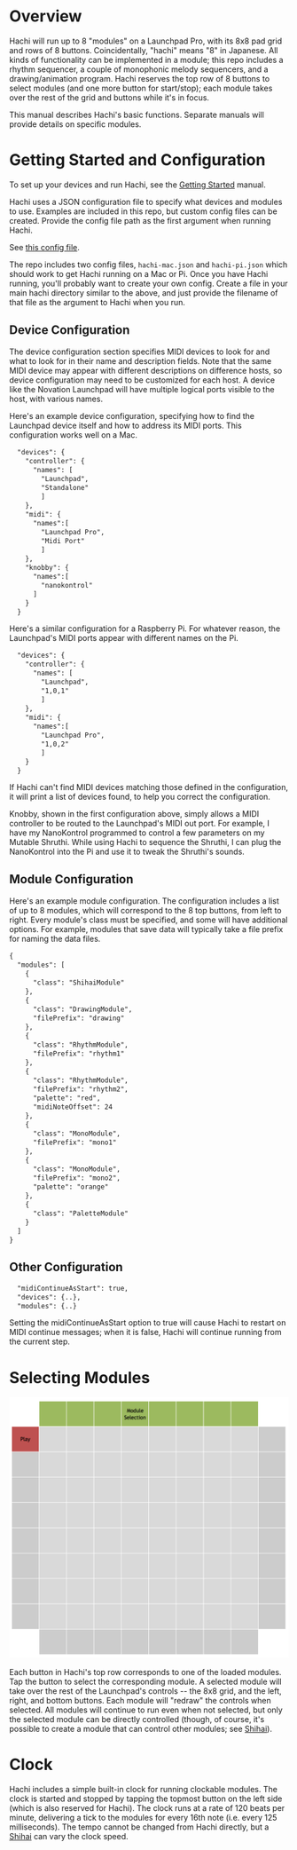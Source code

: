 # Overview

Hachi will run up to 8 "modules" on a Launchpad Pro, with its 8x8 pad grid and rows of 8 buttons. Coincidentally,
"hachi" means "8" in Japanese. All kinds of functionality can be implemented in a module; this repo includes
a rhythm sequencer, a couple of monophonic melody sequencers, and a drawing/animation program. Hachi reserves
the top row of 8 buttons to select modules (and one more button for start/stop); each module takes 
over the rest of the grid and buttons while it's in focus.

This manual describes Hachi's basic functions. Separate manuals will provide
details on specific modules.

# Getting Started and Configuration

To set up your devices and run Hachi, see the [Getting Started](../getting-started.md) manual. 

Hachi uses a JSON configuration file to specify what devices and modules to use. Examples are included
in this repo, but custom config files can be created. Provide the config file path as the first
argument when running Hachi.

See [this config file](../../src/main/resources/hachi-mac.json).

The repo includes two config files, `hachi-mac.json` and `hachi-pi.json` which should work to get Hachi running 
on a Mac or Pi. Once you have Hachi running, you'll probably want to create your own config. Create a file in 
your main hachi directory similar to the above, and just provide the filename of that file as the argument 
to Hachi when you run.

## Device Configuration

The device configuration section specifies MIDI devices to look for and what to look for in their name and description
fields. Note that the same MIDI device may appear with different descriptions on difference hosts, so device
configuration may need to be customized for each host. A device like the Novation Launchpad will have multiple
logical ports visible to the host, with various names.

Here's an example device configuration, specifying how to find the Launchpad device itself and how to address
its MIDI ports. This configuration works well on a Mac.

```
  "devices": {
    "controller": {
      "names": [
        "Launchpad",
        "Standalone"
        ]
    },
    "midi": {
      "names":[
        "Launchpad Pro",
        "Midi Port"
        ]
    },
    "knobby": {
      "names":[
        "nanokontrol"
      ]
    }
  }
```

Here's a similar configuration for a Raspberry Pi. For whatever reason, the Launchpad's 
MIDI ports appear with different names on the Pi. 

```
  "devices": {
    "controller": {
      "names": [
        "Launchpad",
        "1,0,1"
        ]
    },
    "midi": {
      "names":[
        "Launchpad Pro",
        "1,0,2"
        ]
    }
  }
```

If Hachi can't find MIDI devices matching those defined in the configuration, it will print a list of
devices found, to help you correct the configuration.

Knobby, shown in the first configuration above, simply allows a MIDI controller to be routed to the 
Launchpad's MIDI out port. For example, I have my NanoKontrol programmed to control a few parameters on my 
Mutable Shruthi. While using Hachi to sequence the Shruthi, I can plug the NanoKontrol into the Pi and use
it to tweak the Shruthi's sounds.


## Module Configuration

Here's an example module configuration. The configuration includes a list of up to 8 modules, which will
correspond to the 8 top buttons, from left to right. Every module's class must be specified, and some will
have additional options. For example, modules that save data will typically take a file prefix for naming
the data files. 

```
{
  "modules": [
    {
      "class": "ShihaiModule"
    },
    {
      "class": "DrawingModule",
      "filePrefix": "drawing"
    },
    {
      "class": "RhythmModule",
      "filePrefix": "rhythm1"
    },
    {
      "class": "RhythmModule",
      "filePrefix": "rhythm2",
      "palette": "red",
      "midiNoteOffset": 24
    },
    {
      "class": "MonoModule",
      "filePrefix": "mono1"
    },
    {
      "class": "MonoModule",
      "filePrefix": "mono2",
      "palette": "orange"
    },
    {
      "class": "PaletteModule"
    }
  ]
}
```

## Other Configuration

```
  "midiContinueAsStart": true,
  "devices": {..},
  "modules": {..}
```

Setting the midiContinueAsStart option to true will cause Hachi to restart on MIDI continue messages; when it is false, Hachi will continue
running from the current step.


# Selecting Modules

<img width="600px" src="hachi.png"/>

Each button in Hachi's top row corresponds to one of the loaded modules. Tap the button to select
the corresponding module. A selected module will take over the rest of the Launchpad's controls -- 
the 8x8 grid, and the left, right, and bottom buttons. Each module will "redraw" the controls when
selected. All modules will continue to run even when not selected, but only the selected module can be
directly controlled (though, of course, it's possible to create a module that can control other
modules; see [Shihai](modules/shihai.md)).

# Clock

Hachi includes a simple built-in clock for running clockable modules. The clock is started and stopped
by tapping the topmost button on the left side (which is also reserved for Hachi). The clock runs at a rate
of 120 beats per minute, delivering a tick to the modules for every 16th note (i.e. every 125 milliseconds).
The tempo cannot be changed from Hachi directly, but a [Shihai](modules/shihai.md) can vary the clock speed. 
